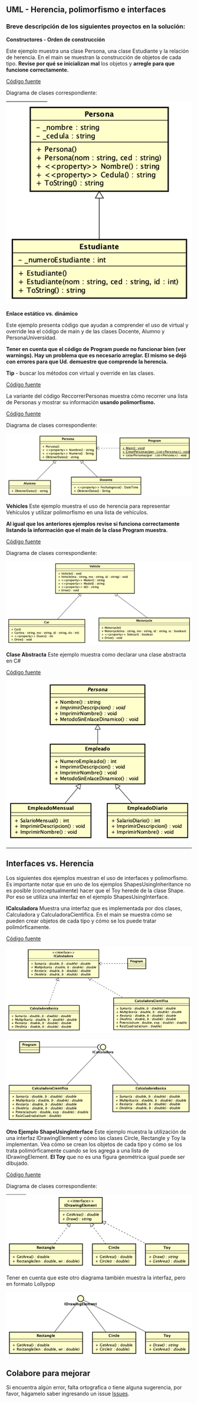 ## UML - Herencia, polimorfismo e interfaces
### Breve descripción de los siguientes proyectos en la solución:

**Constructores - Orden de construcción**

Este ejemplo muestra una clase Persona, una clase Estudiante y la relación de herencia.
En el main se muestran la construcción de objetos de cada tipo.
__Revise por qué se inicializan mal__ los objetos y __arregle para que funcione correctamente.__

[Código fuente](OrdenConstruccion/src)

Diagrama de clases correspondiente:

![Generalización](./imagenes/PersonaEstudiante.png)

**Enlace estático vs. dinámico**

Este ejemplo presenta código que ayudan a comprender el uso de virtual y override
lea el código de main y de las clases Docente, Alumno y PersonaUniversidad.

__Tener en cuenta que el código de Program puede no funcionar bien (ver warnings).
Hay un problema que es necesario arreglar.
El mismo se dejó con errores para que Ud. demuestre que comprende la herencia.__

__Tip__ - buscar los métodos con virtual y override en las clases.

[Código fuente](./PersonaEstudiante/PersonaEstudiante/src)

La variante del código ReccorrerPersonas muestra cómo recorrer una lista de Personas y mostrar su información __usando polimorfismo.__

[Código fuente](RecorrerPolimorficamente/src)

Diagrama de clases correspondiente:

![Recorrer Polimórficamente](imagenes/RecorrerPersonas.png)

**Vehicles**
Este ejemplo muestra el uso de herencia para representar Vehículos y utilizar polimorfismo en una lista de vehículos.

__Al igual que los anteriores ejemplos
revise si funciona correctamente listando la información que el main de la clase Program muestra.__

[Código fuente](VehicleInheritance/src)

Diagrama de clases correspondiente:

![Herencia de Vehiculos](imagenes/Vehicles.png)

**Clase Abstracta**
Este ejemplo muestra como declarar una clase abstracta en C# 

[Código fuente](ClaseAbstracta/src)

![Clase Abstracta](imagenes/ClaseAbstracta.png)
___

## Interfaces vs. Herencia
Los siguientes dos ejemplos muestran el uso de interfaces y polimorfismo.
Es importante notar que en uno de los ejemplos ShapesUsingInheritance no es posible (conceptualmente)
hacer que el Toy herede de la clase Shape. Por eso se utiliza una interfaz en el ejemplo ShapesUsingInterface.

**ICalculadora**
Muestra una interfaz que es implementada por dos clases, Calculadora y CalculadoraCientifica.
En el main se muestra cómo se pueden crear objetos de cada tipo y cómo se los puede tratar polimórficamente.

[Código fuente](Interfaz/src)

![Interfaz](imagenes/Interfaz.png)

![Notación Lollypop](imagenes/Lollypop.png)


**Otro Ejemplo ShapeUsingInterface**
Este ejemplo muestra la utilización de una interfaz IDrawingElement y cómo las clases Circle, Rectangle y Toy la implementan.
Vea cómo se crean los objetos de cada tipo y cómo se los trata polimórficamente cuando se los
agrega a una lista de IDrawingElement.  __El Toy__ que no es una figura geométrica igual puede ser dibujado.

[Código fuente](ShapesInterfacee)

Diagrama de clases correspondiente:

![Interfaz y IDrawinElement](imagenes/IDrawingInterface.png)

Tener en cuenta que este otro diagrama también muestra la interfaz, pero en formato Lollypop

![Lollypop](imagenes/InterfaceLollypop.png)


## Colabore para mejorar ##
Si encuentra algún error, falta ortografica o tiene alguna sugerencia, por favor, hágamelo saber ingresando un issue [Issues](https://github.com/gamousquesORT/DemosDA1/issues).